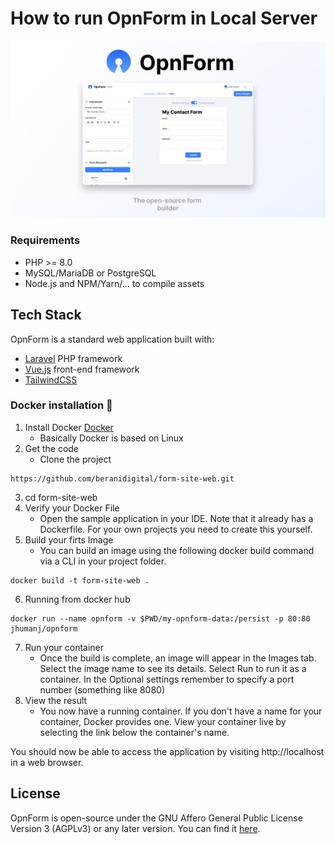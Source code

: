 # How to run OpnForm in Local Server

<p align="center">
<img src="https://github.com/JhumanJ/OpnForm/blob/main/public/img/social-preview.jpg?raw=true">
</p>

### Requirements

- PHP >= 8.0
- MySQL/MariaDB or PostgreSQL
- Node.js and NPM/Yarn/... to compile assets

## Tech Stack
OpnForm is a standard web application built with:
- [Laravel](https://laravel.com/) PHP framework
- [Vue.js](https://vuejs.org/) front-end framework
- [TailwindCSS](https://tailwindcss.com/)

### Docker installation 🐳
1. Install Docker [Docker](https://docs.docker.com/desktop/install/windows-install/)
   - Basically Docker is based on Linux
2. Get the code
   - Clone the project
   
```
https://github.com/beranidigital/form-site-web.git
```

3. cd form-site-web
4. Verify your Docker File
   - Open the sample application in your IDE. Note that it already has a Dockerfile. For your own projects you need to create this yourself.
5. Build your firts Image
   - You can build an image using the following docker build command via a CLI in your project folder.
  
```
docker build -t form-site-web .
```

6. Running from docker hub

```
docker run --name opnform -v $PWD/my-opnform-data:/persist -p 80:80 jhumanj/opnform
```

7. Run your container
   - Once the build is complete, an image will appear in the Images tab. Select the image name to see its details. Select Run to run it as a container. In the Optional settings remember to specify a port number (something like 8080)
8. View the result
   - You now have a running container. If you don't have a name for your container, Docker provides one. View your container live by selecting the link below the container's name.

You should now be able to access the application by visiting  http://localhost in a web browser.


## License
OpnForm is open-source under the GNU Affero General Public License Version 3 (AGPLv3) or any later version. You can find it [here](https://github.com/JhumanJ/OpnForm/blob/main/LICENSE).

